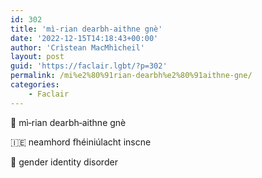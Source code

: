 ```yaml
---
id: 302
title: 'mì‑rian dearbh‑aithne gnè'
date: '2022-12-15T14:18:43+00:00'
author: 'Crìstean MacMhìcheil'
layout: post
guid: 'https://faclair.lgbt/?p=302'
permalink: /mi%e2%80%91rian-dearbh%e2%80%91aithne-gne/
categories:
    - Faclair
---
```


&#x1f3f4;&#xe0067;&#xe0062;&#xe0073;&#xe0063;&#xe0074;&#xe007f; mì‑rian dearbh‑aithne gnè

&#x1f1ee;&#x1f1ea; neamhord fhéiniúlacht inscne

&#x1f3f4;&#xe0067;&#xe0062;&#xe0065;&#xe006e;&#xe0067;&#xe007f; gender identity disorder